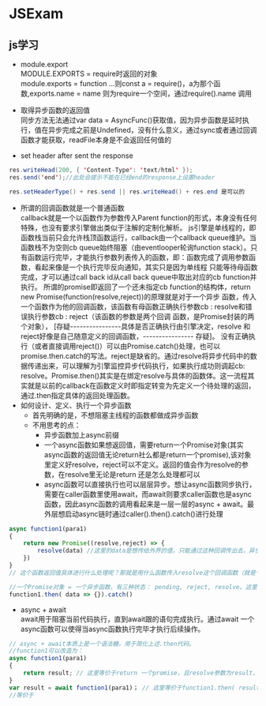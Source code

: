 # JSExam

## js学习
+ module.export  
 MODULE.EXPORTS = require时返回的对象  
 module.exports = function ...则const a = require()，a为那个函数,exports.name = name 则为require一个空间，通过require().name 调用

 + 取得异步函数的返回值  
  同步方法无法通过var data = AsyncFunc()获取值，因为异步函数是延时执行，值在异步完成之前是Undefined，没有什么意义，通过sync或者通过回调函数才能获取，readFile本身是不会返回任何值的
  + set header after sent the response  
  ``` java
  res.writeHead(200, { 'Content-Type': 'text/html' });
  res.send('end');//此处会提示不能在已经end的response上设置header

  res.setHeaderType() + res.send || res.writeHead() + res.end 是可以的
  ```

  +  所谓的回调函数就是一个普通函数  
  callback就是一个以函数作为参数传入Parent function的形式，本身没有任何特殊，也没有要求引擎做出类似于注解的定制化解析。 js引擎是单线程的，即函数栈当前只会允许栈顶函数运行，callback由一个callback queue维护。当函数栈不为空则cb queue始终阻塞（由eventlooper轮询function stack）。只有函数运行完毕，才能执行参数列表传入的函数，即：函数完成了调用参数函数，看起来像是一个执行完毕反向通知，其实只是因为单线程
  只能等待母函数完成，才可以通过call back id从call back queue中取出对应的cb function并执行。
  所谓的promise即返回了一个还未指定cb function的结构体，return new Promise(function(resolve,reject))的原理就是对于一个异步
  函数，传入一个函数作为他的回调函数，该函数有母函数正确执行参数cb : resolve和错误执行参数cb : reject（该函数的参数是两个回调 函数，是Promise封装的两个对象），
  [存疑----------------具体是否正确执行由引擎决定，resolve 和 reject好像是自己随意定义的回调函数，---------------- 存疑]。 没有正确执行（或者直接调用reject()）可以由Promise.catch()处理，也可以promise.then.catch的写法。reject是缺省的。通过resolve将异步代码中的数据传递出来，可以理解为引擎监控异步代码执行，如果执行成功则调起cb: resolve。Promise.then()其实是在绑定resolve与具体的函数体。这一流程其实就是以前的callback在函数定义时即指定转变为先定义一个待处理的返回，通过.then指定具体的返回处理函数。
  + 如何设计、定义、执行一个异步函数
    - 首先明确的是，不想阻塞主线程的函数都做成异步函数
    - 不用思考的点：
        * 异步函数加上async前缀
        * 一个async函数如果想返回值，需要return一个Promise对象(其实async函数的返回值无论return社么都是return一个promise),该对象里定义好resolve，reject可以不定义。返回的值会作为resolve的参数，在resolve里无论是return 还是怎么处理都可以
        * async函数可以直接执行也可以层层异步。想让async函数同步执行，需要在caller函数里使用await，而await则要求caller函数也是async函数，因此async函数的调用看起来是一层一层的async + await。最外层想启动async链时通过caller().then().catch()进行处理
``` javascript
async function1(para1)
{
    return new Promise((resolve,reject) => {
        resolve(data) //这里的data是想传给外界的值，只能通过这种回调传出去，异步函数是不能直接获取函数返回值的！
    })
}
// 这个函数返回值具体进行什么处理呢？那就是用什么函数传入resolve这个回调函数（就是个函数形参）

//一个Promise对象 = 一个异步函数，有三种状态： pending, reject, resolve。这里的then其实就是说：对于一个异步函数，当你内部执行完成的时候，你这个promise状态更新为resolve了，那我就把then里面的函数指定为promise[status = resolve]的处理（回调）函数
function1.then( data => {}).catch()

```
+ async + await  
await用于阻塞当前代码执行，直到await跟的语句完成执行。通过await 一个async函数可以使得当async函数执行完毕才执行后续操作。
``` javascript
// async + await本质上是一个语法糖，用于简化上述.then代码。
//function1可以改造为：
async function1(para1)
{
    return result; // 这里等价于return 一个promise，且resolve参数为result，reject可以通过.catch完成,即以类似同步的写法把异步的结果省略resolve传递出去。
}
var result = await function1(para1)； // 这里等价于function1.then( result =>{return result})
//等价于

```